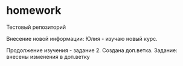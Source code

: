 # homework
Тестовый репозиторий

Внесение новой информации: Юлия - изучаю новый курс.

Продолжение изучения - задание 2. Создана доп.ветка.
Задание: внесены изменения в доп.ветку
